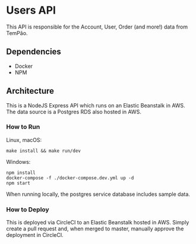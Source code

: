 # Users API

This API is responsible for the Account, User, Order (and more!) data from TemPão.

## Dependencies

 - Docker
 - NPM

## Architecture

This is a NodeJS Express API which runs on an Elastic Beanstalk in AWS. The data source is a Postgres RDS also hosted in AWS.

### How to Run

Linux, macOS:
```
make install && make run/dev
```

Windows:
```
npm install
docker-compose -f ./docker-compose.dev.yml up -d
npm start
```

When running locally, the postgres service database includes sample data.

### How to Deploy

This is deployed via CircleCI to an Elastic Beanstalk hosted in AWS. Simply create a pull request and, 
when merged to master, manually approve the deployment in CircleCI.